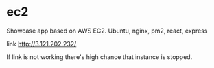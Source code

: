 # ec2

Showcase app based on AWS EC2. Ubuntu, nginx, pm2, react, express

   link http://3.121.202.232/
   
If link is not working there's high chance that instance is stopped.
